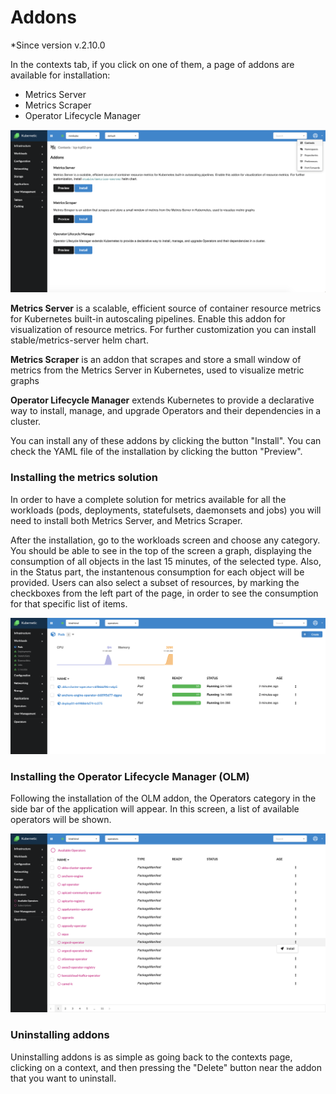 # Addons

*Since version  v.2.10.0

In the contexts tab, if you click on one of them, a page of addons are available for installation:
* Metrics Server
* Metrics Scraper
* Operator Lifecycle Manager

![Addons list](../images/addons.png)

**Metrics Server** is a scalable, efficient source of container resource metrics for Kubernetes built-in autoscaling pipelines. Enable this addon for visualization of resource metrics. For further customization you can install stable/metrics-server helm chart.

**Metrics Scraper**  is an addon that scrapes and store a small window of metrics from the Metrics Server in Kubernetes, used to visualize metric graphs

**Operator Lifecycle Manager** extends Kubernetes to provide a declarative way to install, manage, and upgrade Operators and their dependencies in a cluster.

You can install any of these addons by clicking the button "Install". You can check the YAML file of the installation by clicking the button "Preview". 


### Installing the metrics solution

In order to have a complete solution for metrics available for all the workloads (pods, deployments, statefulsets, daemonsets and jobs) you will need to install both Metrics Server, and Metrics Scraper. 

After the installation, go to the workloads screen and choose any category. You should be able to see in the top of the screen a graph, displaying the consumption of all objects in the last 15 minutes, of the selected type. Also, in the Status part, the instantenous consumption for each object will be provided. Users can also select a subset of resources, by marking the checkboxes from the left part of the page, in order to see the consumption for that specific list of items.

![Metrics for pods](../images/metrics.png)

### Installing the Operator Lifecycle Manager (OLM)

Following the installation of the OLM addon, the Operators category in the side bar of the application will appear. In this screen, a list of available operators will be shown. 

![Operators list](../images/operators.png)

### Uninstalling addons

Uninstalling addons is as simple as going back to the contexts page, clicking on a context, and then pressing the "Delete" button near the addon that you want to uninstall. 
